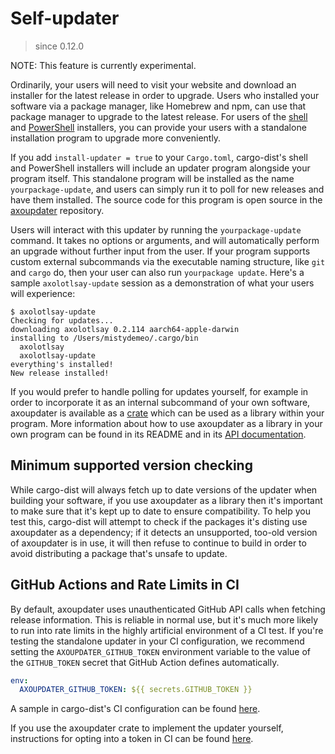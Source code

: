 # Self-updater

> since 0.12.0

NOTE: This feature is currently experimental.

Ordinarily, your users will need to visit your website and download an installer for the latest release in order to upgrade. Users who installed your software via a package manager, like Homebrew and npm, can use that package manager to upgrade to the latest release. For users of the [shell] and [PowerShell] installers, you can provide your users with a standalone installation program to upgrade more conveniently.

If you add `install-updater = true` to your `Cargo.toml`, cargo-dist's shell and PowerShell installers will include an updater program alongside your program itself. This standalone program will be installed as the name `yourpackage-update`, and users can simply run it to poll for new releases and have them installed. The source code for this program is open source in the [axoupdater] repository.

Users will interact with this updater by running the `yourpackage-update` command. It takes no options or arguments, and will automatically perform an upgrade without further input from the user. If your program supports custom external subcommands via the executable naming structure, like `git` and `cargo` do, then your user can also run `yourpackage update`. Here's a sample `axolotlsay-update` session as a demonstration of what your users will experience:

```
$ axolotlsay-update
Checking for updates...
downloading axolotlsay 0.2.114 aarch64-apple-darwin
installing to /Users/mistydemeo/.cargo/bin
  axolotlsay
  axolotlsay-update
everything's installed!
New release installed!
```

If you would prefer to handle polling for updates yourself, for example in order to incorporate it as an internal subcommand of your own software, axoupdater is available as a [crate] which can be used as a library within your program. More information about how to use axoupdater as a library in your own program can be found in its README and in its [API documentation][axoupdater-docs].

## Minimum supported version checking

While cargo-dist will always fetch up to date versions of the updater when building your software, if you use axoupdater as a library then it's important to make sure that it's kept up to date to ensure compatibility. To help you test this, cargo-dist will attempt to check if the packages it's disting use axoupdater as a dependency; if it detects an unsupported, too-old version of axoupdater is in use, it will then refuse to continue to build in order to avoid distributing a package that's unsafe to update.

## GitHub Actions and Rate Limits in CI

By default, axoupdater uses unauthenticated GitHub API calls when fetching release information. This is reliable in normal use, but it's much more likely to run into rate limits in the highly artificial environment of a CI test. If you're testing the standalone updater in your CI configuration, we recommend setting the `AXOUPDATER_GITHUB_TOKEN` environment variable to the value of the `GITHUB_TOKEN` secret that GitHub Action defines automatically.

```yaml
env:
  AXOUPDATER_GITHUB_TOKEN: ${{ secrets.GITHUB_TOKEN }}
```

A sample in cargo-dist's CI configuration can be found [here][cargo-dist-ci-config].

If you use the axoupdater crate to implement the updater yourself, instructions for opting into a token in CI can be found [here][axoupdater-token-docs].

[axoupdater]: https://github.com/axodotdev/axoupdater
[axoupdater-docs]: https://docs.rs/axoupdater/
[axoupdater-token-docs]: https://github.com/axodotdev/axoupdater?tab=readme-ov-file#github-actions-and-rate-limits-in-ci
[cargo-dist-ci-config]: https://github.com/axodotdev/cargo-dist/blob/80f2e19e5aa79b7b1f64beb62ceb07aa71566707/.github/workflows/ci.yml#L82-L85
[crate]: https://crates.io/crates/axoupdater
[shell]: ./shell.md
[PowerShell]: ./powershell.md
